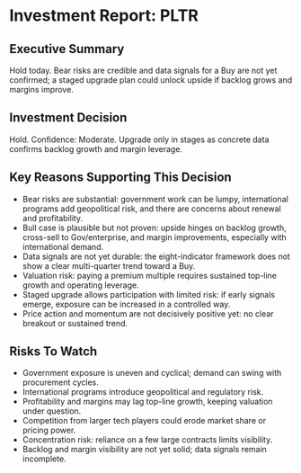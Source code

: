 # Investment Report: PLTR
## Executive Summary
Hold today. Bear risks are credible and data signals for a Buy are not yet confirmed; a staged upgrade plan could unlock upside if backlog grows and margins improve.

## Investment Decision
Hold. Confidence: Moderate. Upgrade only in stages as concrete data confirms backlog growth and margin leverage.

## Key Reasons Supporting This Decision
- Bear risks are substantial: government work can be lumpy, international programs add geopolitical risk, and there are concerns about renewal and profitability.
- Bull case is plausible but not proven: upside hinges on backlog growth, cross-sell to Gov/enterprise, and margin improvements, especially with international demand.
- Data signals are not yet durable: the eight-indicator framework does not show a clear multi-quarter trend toward a Buy.
- Valuation risk: paying a premium multiple requires sustained top-line growth and operating leverage.
- Staged upgrade allows participation with limited risk: if early signals emerge, exposure can be increased in a controlled way.
- Price action and momentum are not decisively positive yet: no clear breakout or sustained trend.

## Risks To Watch
- Government exposure is uneven and cyclical; demand can swing with procurement cycles.
- International programs introduce geopolitical and regulatory risk.
- Profitability and margins may lag top-line growth, keeping valuation under question.
- Competition from larger tech players could erode market share or pricing power.
- Concentration risk: reliance on a few large contracts limits visibility.
- Backlog and margin visibility are not yet solid; data signals remain incomplete.